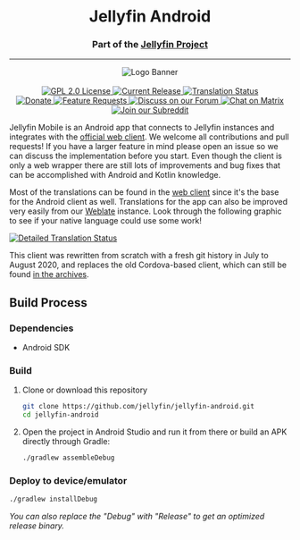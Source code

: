 <h1 align="center">Jellyfin Android</h1>
<h3 align="center">Part of the <a href="https://jellyfin.org">Jellyfin Project</a></h3>

---

<p align="center">
<img alt="Logo Banner" src="https://raw.githubusercontent.com/jellyfin/jellyfin-ux/master/branding/SVG/banner-logo-solid.svg?sanitize=true"/>
<br/>
<br/>
<a href="https://github.com/jellyfin/jellyfin-android">
<img alt="GPL 2.0 License" src="https://img.shields.io/github/license/jellyfin/jellyfin-android.svg"/>
</a>
<a href="https://github.com/jellyfin/jellyfin-android/releases">
<img alt="Current Release" src="https://img.shields.io/github/release/jellyfin/jellyfin-android.svg"/>
</a>
<a href="https://translate.jellyfin.org/projects/jellyfin/jellyfin-android-next/?utm_source=widget">
<img alt="Translation Status" src="https://translate.jellyfin.org/widgets/jellyfin/-/jellyfin-android-next/svg-badge.svg"/>
</a>
<br/>
<a href="https://opencollective.com/jellyfin">
<img alt="Donate" src="https://img.shields.io/opencollective/all/jellyfin.svg?label=backers"/>
</a>
<a href="https://features.jellyfin.org">
<img alt="Feature Requests" src="https://img.shields.io/badge/fider-vote%20on%20features-success.svg"/>
</a>
<a href="https://forum.jellyfin.org">
<img alt="Discuss on our Forum" src="https://img.shields.io/discourse/https/forum.jellyfin.org/users.svg"/>
</a>
<a href="https://matrix.to/#/+jellyfin:matrix.org">
<img alt="Chat on Matrix" src="https://img.shields.io/matrix/jellyfin:matrix.org.svg?logo=matrix"/>
</a>
<a href="https://www.reddit.com/r/jellyfin/">
<img alt="Join our Subreddit" src="https://img.shields.io/badge/reddit-r%2Fjellyfin-%23FF5700.svg"/>
</a>
</p>

Jellyfin Mobile is an Android app that connects to Jellyfin instances and integrates with the [official web client](https://github.com/jellyfin/jellyfin-web).
We welcome all contributions and pull requests! If you have a larger feature in mind please open an issue so we can discuss the implementation before you start.
Even though the client is only a web wrapper there are still lots of improvements and bug fixes that can be accomplished with Android and Kotlin knowledge.

Most of the translations can be found in the [web client](https://translate.jellyfin.org/projects/jellyfin/jellyfin-web) since it's the base for the Android client as well. Translations for the app can also be improved very easily from our [Weblate](https://translate.jellyfin.org/projects/jellyfin/jellyfin-android-next) instance. Look through the following graphic to see if your native language could use some work!

<a href="https://translate.jellyfin.org/engage/jellyfin/?utm_source=widget">
<img alt="Detailed Translation Status" src="https://translate.jellyfin.org/widgets/jellyfin/-/jellyfin-android-next/multi-auto.svg"/>
</a>

This client was rewritten from scratch with a fresh git history in July to August 2020, and replaces the old Cordova-based client,
which can still be found [in the archives](https://github.com/jellyfin-archive/jellyfin-android-original).

## Build Process

### Dependencies

- Android SDK

### Build

1. Clone or download this repository

   ```sh
   git clone https://github.com/jellyfin/jellyfin-android.git
   cd jellyfin-android
   ```

2. Open the project in Android Studio and run it from there or build an APK directly through Gradle:

   ```sh
   ./gradlew assembleDebug
   ```

### Deploy to device/emulator

   ```sh
   ./gradlew installDebug
   ```

*You can also replace the "Debug" with "Release" to get an optimized release binary.*
